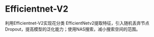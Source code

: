 # Efficientnet-V2
利用Efficientnet-V2实现花分类
EfficientNetv2提取特征，引入随机丢弃节点Dropout，提高模型的泛化能力；使用NAS搜索，减小搜索空间的范围。
